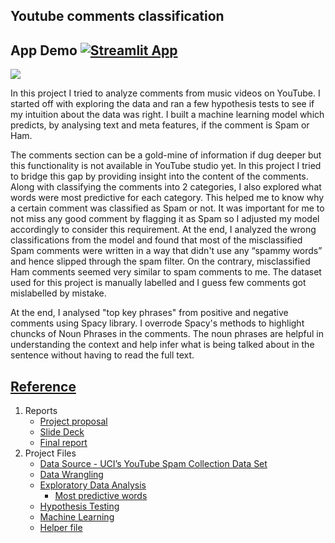 ## Youtube comments classification

## App Demo  [![Streamlit App](https://static.streamlit.io/badges/streamlit_badge_black_white.svg)](https://share.streamlit.io/preetiprajapati/youtubecommentanalyzer/main/app.py)

![](Demo_Gif.gif)

In this project I tried to analyze comments from music videos on YouTube. I started off with exploring the data and ran a few hypothesis tests to see if my intuition about the data was right. I built a machine learning model which  predicts, by analysing text and meta features, if the comment is Spam or Ham. 

The comments section can be a gold-mine of information if dug deeper but this functionality is not available in YouTube studio yet. In this project I tried to bridge this gap by providing insight into the content of the comments. Along with classifying the comments into 2 categories, I also explored what words were most predictive for each category. This helped me to know why a certain comment was classified as Spam or not.  It was important for me to not miss any good comment by flagging it as Spam so I adjusted my model accordingly to consider this requirement. At the end, I analyzed the wrong classifications from the model and found that most of the misclassified Spam comments were written in a way that didn't use any “spammy words” and hence slipped through the spam filter. On the contrary, misclassified Ham comments seemed very similar to spam comments to me. The dataset used for this project is manually labelled and I guess few comments  got mislabelled by mistake. 

At the end, I analysed "top key phrases" from positive and negative comments using Spacy library. I overrode Spacy's methods to highlight chuncks of Noun Phrases in the comments. The noun phrases are helpful in understanding the context and help infer what is being talked about in the sentence without having to read the full text. 



## [Reference](#table-of-contents)
1. Reports
   - [Project proposal](https://github.com/Preeti24/Youtube-comments/blob/master/Reports/Capstone%202%20-Project%20Proposal.docx)
   - [Slide Deck](https://github.com/Preeti24/Youtube-comments/blob/master/Reports/SlideDeck.pdf)
   - [Final report](https://github.com/Preeti24/Youtube-comments/blob/master/Reports/Capstone%202-%20Final%20Report.pdf)
1. Project Files
   - [Data Source - UCI’s YouTube Spam Collection Data Set](http://archive.ics.uci.edu/ml/datasets/YouTube+Spam+Collection#)  
   - [Data Wrangling](https://github.com/Preeti24/Youtube-comments/blob/master/Feature%20Engineering.ipynb)
   - [Exploratory Data Analysis](https://github.com/Preeti24/Youtube-comments/blob/master/Exploratory%20Data%20Analysis.ipynb)
      - [Most predictive words](https://github.com/Preeti24/Youtube-comments/blob/master/Most%20Predictive%20Words.ipynb)
   - [Hypothesis Testing](https://github.com/Preeti24/Youtube-comments/blob/master/Hypothesis%20Testing.ipynb)
   - [Machine Learning](https://github.com/Preeti24/Youtube-comments/blob/master/Machine%20Learning.ipynb)
   - [Helper file](https://github.com/Preeti24/Youtube-comments/blob/master/Helper.py)
  
